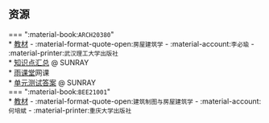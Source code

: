 ## 资源  
=== ":material-book:`ARCH20380`"  
    * [教材](https://api.hanximeng.com/lanzou/?url=https://cqu-openlib.lanzout.com/ixfBx2btx8va&type=down) - :material-format-quote-open:`房屋建筑学` - :material-account:`李必瑜` - :material-printer:`武汉理工大学出版社`  
    * [知识点汇总](https://api.hanximeng.com/lanzou/?url=https://cqu-openlib.lanzout.com/iqKW32hot6hg&type=down) @ SUNRAY  
    * [雨课堂](https://www.yuketang.cn/)网课  
        * [单元测试答案](https://api.hanximeng.com/lanzou/?url=https://cqu-openlib.lanzout.com/i4qiP2hugsgf&type=down) @ SUNRAY  
=== ":material-book:`BEE21001`"  
    * [教材](https://api.hanximeng.com/lanzou/?url=https://cqu-openlib.lanzout.com/ijejq28y43ah&type=down) - :material-format-quote-open:`建筑制图与房屋建筑学` - :material-account:`何培斌` - :material-printer:`重庆大学出版社`  